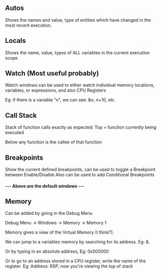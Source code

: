 

## Autos
Shows the names and value, type of entities which have changed in the most recent execution.

## Locals
Shows the name, value, types of ALL variables in the current execution scope

## Watch (Most useful probably)
Watch windows can be used to either watch individual memory locations, variables, or expressions, and also CPU Registers

Eg: if there is a variable "n", we can see:
&n, n+10, etc

## Call Stack
Stack of function calls exactly as expected:
Top = function currently being executed

Below any function is the callee of that function

## Breakpoints
Show the current defined breakpoints, can be used to toggle a Breakpoint between Enable/Disable
Also can be used to add Conditional Breakpoints


#### --- Above are the default windows ---

## Memory

Can be added by going in the Debug Menu

Debug Menu -> Windows -> Memory -> Memory 1

Memory gives a view of the Virtual Memory (I think?).

We can jump to a variables memory by searching for its address. Eg: &<varName>.

Or by typing in an absolute address, Eg: 0x500000

Or to go to an address stored in a CPU register, write the name of the register. Eg: Address: RSP, now you're viewing the top of stack